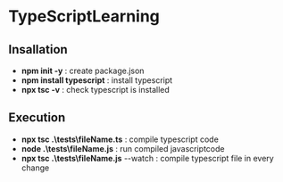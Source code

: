 # TypeScriptLearning

## Insallation
 * **npm init -y** : create package.json
 * **npm install typescript** : install typescript
 * **npx tsc -v** : check typescript is installed

## Execution
 * **npx tsc .\tests\fileName.ts** : compile typescript code
 * **node .\tests\fileName.js** : run compiled javascriptcode
 * **npx tsc .\tests\fileName.js** --watch : compile typescript file in every change
